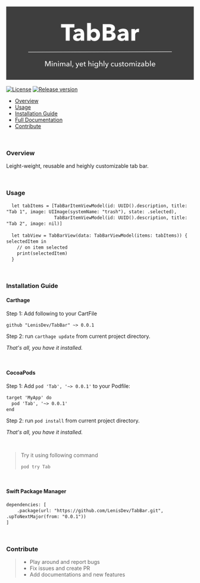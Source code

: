 ![Minimal, yet higly customizable](/Logo.png "TabBar - Project Logo")

[![License](https://img.shields.io/github/license/LenisDev/TabBar)](https://github.com/LenisDev/TabBar/blob/master/LICENSE)
[![Release version](https://img.shields.io/cocoapods/v/Tab)](https://github.com/LenisDev/TabBar/releases)


- [Overview](#overview)
- [Usage](#usage)
- [Installation Guide](#installation-guide)
- [Full Documentation](https://lenisdev.github.io/TabBar/index.html)
- [Contribute](#contribute)

<br>

### Overview
Leight-weight, reusable and heighly customizable tab bar.

<br>

### Usage
```
  let tabItems = [TabBarItemViewModel(id: UUID().description, title: "Tab 1", image: UIImage(systemName: "trash"), state: .selected),
                  TabBarItemViewModel(id: UUID().description, title: "Tab 2", image: nil)]
                  
  let tabView = TabBarView(data: TabBarViewModel(items: tabItems)) { selectedItem in
    // on item selected
    print(selectedItem)
  }
```

<br>

### Installation Guide

#### Carthage

Step 1: 
Add following to your CartFile

```
github "LenisDev/TabBar" ~> 0.0.1
```

Step 2:
run `carthage update` from current project directory.

*That's all, you have it installed.*

<br>

#### CocoaPods

Step 1:
Add `pod 'Tab', '~> 0.0.1'` to your Podfile:

```
target 'MyApp' do
  pod 'Tab', '~> 0.0.1'
end
```

Step 2:
run `pod install` from current project directory.

*That's all, you have it installed.*

<br>

>
>
>Try it using following command
>```
>pod try Tab
>```
>

<br>

#### Swift Package Manager
```
dependencies: [
    .package(url: "https://github.com/LenisDev/TabBar.git", .upToNextMajor(from: "0.0.1"))
]
```

<br>

### Contribute
> - Play around and report bugs
> - Fix issues and create PR
> - Add documentations and new features

